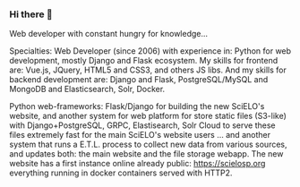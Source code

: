 ### Hi there 👋

<!--
**jamilatta/jamilatta** is a ✨ _special_ ✨ repository because its `README.md` (this file) appears on your GitHub profile.

Here are some ideas to get you started:

- 🔭 I’m currently working on ...
- 🌱 I’m currently learning ...
- 👯 I’m looking to collaborate on ...
- 🤔 I’m looking for help with ...
- 💬 Ask me about ...
- 📫 How to reach me: ...
- 😄 Pronouns: ...
- ⚡ Fun fact: ...
-->

Web developer with constant hungry for knowledge...

Specialties: Web Developer (since 2006) with experience in: Python for web development, mostly Django and Flask ecosystem. My skills for frontend are: Vue.js, JQuery, HTML5 and CSS3, and others JS libs. And my skills for backend development are: Django and Flask, PostgreSQL/MySQL and MongoDB and Elasticsearch, Solr, Docker.

Python web-frameworks: Flask/Django for building the new SciELO's website, and another system for web platform for store static files (S3-like) with Django+PostgreSQL, GRPC, Elastisearch, Solr Cloud to serve these files extremely fast for the main SciELO's website users ... and another system that runs a E.T.L. process to collect new data from various sources, and updates both: the main website and the file storage webapp. The new website has a first instance online already public: https://scielosp.org everything running in docker containers served with HTTP2.
